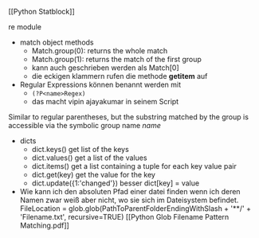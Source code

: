 [[Python Statblock]]

re module
- match object methods
	- Match.group(0): returns the whole match
	- Match.group(1): returns the match of the first group
	- kann auch geschrieben werden als Match[0]
	- die eckigen klammern rufen die methode __getitem__ auf
- Regular Expressions können benannt werden mit
	- ```(?P<name>Regex)```
	- das macht vipin ajayakumar in seinem Script

Similar to regular parentheses, but the substring matched by the group is accessible via the symbolic group name _name_

- dicts
	- dict.keys() get list of the keys
	- dict.values() get a list of the values
	- dict.items() get a list containing a tuple for each key value pair
	- dict.get(key) get the value for the key
	- dict.update({1:'changed'}) besser dict[key] = value
- Wie kann ich den absoluten Pfad einer datei finden wenn ich deren Namen zwar weiß aber nicht, wo sie sich im Dateisystem befindet.
FileLocation = glob.glob(PathToParentFolderEndingWithSlash + '**/' + 'Filename.txt', recursive=TRUE)
[[Python Glob Filename Pattern Matching.pdf]]